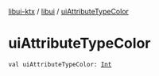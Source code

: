 [libui-ktx](../index.md) / [libui](index.md) / [uiAttributeTypeColor](./ui-attribute-type-color.md)

# uiAttributeTypeColor

`val uiAttributeTypeColor: `[`Int`](https://kotlinlang.org/api/latest/jvm/stdlib/kotlin/-int/index.html)